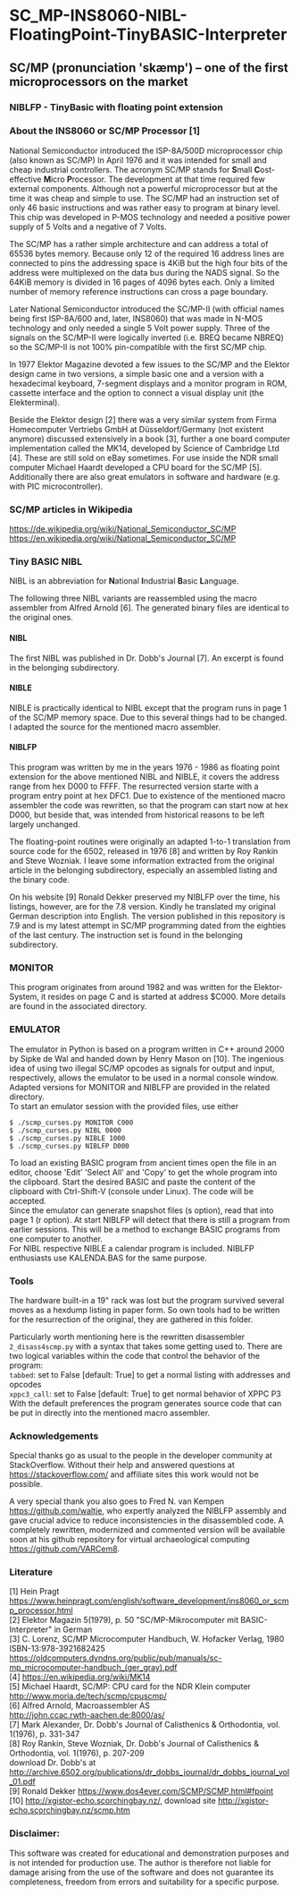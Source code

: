 # SC_MP-INS8060-NIBL-FloatingPoint-TinyBASIC-Interpreter

## SC/MP (pronunciation 'skæmp') – one of the first microprocessors on the market

### NIBLFP - TinyBasic with floating point extension

### About the INS8060 or SC/MP Processor [1]
National Semiconductor introduced the ISP-8A/500D microprocessor chip (also known as SC/MP) In April 1976 and it was intended for small and cheap industrial controllers. The acronym SC/MP stands for **S**mall **C**ost-effective **M**icro **P**rocessor. The development at that time required few external components. Although not a powerful microprocessor but at the time it was cheap and simple to use. The SC/MP had an instruction set of only 46 basic instructions and was rather easy to program at binary level. This chip was developed in P-MOS technology and needed a positive power supply of 5 Volts and a negative of 7 Volts.

The SC/MP has a rather simple architecture and can address a total of 65536 bytes memory. Because only 12 of the required 16 address lines are connected to pins the addressing space is 4KiB but the high four bits of the address were multiplexed on the data bus during the NADS signal. So the 64KiB memory is divided in 16 pages of 4096 bytes each. Only a limited number of memory reference instructions can cross a page boundary.

Later National Semiconductor introduced the SC/MP-II (with official names being first ISP-8A/600 and, later, INS8060) that was made in N-MOS technology and only needed a single 5 Volt power supply. Three of the signals on the SC/MP-II were logically inverted (i.e. BREQ became NBREQ) so the SC/MP-II is not 100% pin-compatible with the first SC/MP chip. 

In 1977 Elektor Magazine devoted a few issues to the SC/MP and the Elektor design came in two versions, a simple basic one and a version with a hexadecimal keyboard, 7-segment displays and a monitor program in ROM, cassette interface and the option to connect a visual display unit (the Elekterminal).

Beside the Elektor design [2] there was a very similar system from Firma Homecomputer Vertriebs GmbH at Düsseldorf/Germany (not existent anymore) discussed extensively in a book [3], further a one board computer implementation called the MK14, developed by Science of Cambridge Ltd [4]. These are still sold on eBay sometimes. For use inside the NDR small computer Michael Haardt developed a CPU board for the SC/MP [5]. Additionally there are also great emulators in software and hardware (e.g. with PIC microcontroller).

### SC/MP articles in Wikipedia
<https://de.wikipedia.org/wiki/National_Semiconductor_SC/MP></br>
<https://en.wikipedia.org/wiki/National_Semiconductor_SC/MP>

### Tiny BASIC NIBL

NIBL is an abbreviation for **N**ational **I**ndustrial **B**asic **L**anguage.

The following three NIBL variants are reassembled using the macro assembler from Alfred Arnold [6]. The generated binary files are identical to the original ones.

#### NIBL
The first NIBL was published in Dr. Dobb's Journal [7]. An excerpt is found in the belonging subdirectory.

#### NIBLE
NIBLE is practically identical to NIBL except that the program runs in page 1 of the SC/MP memory space. Due to this several things had to be changed. I adapted the source for the mentioned macro assembler.

#### NIBLFP
This program was written by me in the years 1976 - 1986 as floating point extension for the above mentioned NIBL and NIBLE, it covers the address range from hex D000 to FFFF. The resurrected version starte with a program entry point at hex DFC1. Due to existence of the mentioned macro assembler the code was rewritten, so that the program can start now at hex D000, but beside that, was intended from historical reasons to be left largely unchanged.

The floating-point routines were originally an adapted 1-to-1 translation from source code for the 6502, released in 1976 [8] and written by Roy Rankin and Steve Wozniak. I leave some information extracted from the original article in the belonging subdirectory, especially an assembled listing and the binary code.

On his website [9] Ronald Dekker preserved my NIBLFP over the time, his listings, however, are for the 7.8 version. Kindly he translated my original German description into English. The version published in this repository is 7.9 and is my latest attempt in SC/MP programming dated from the eighties of the last century. The instruction set is found in the belonging subdirectory. 

### MONITOR
This program originates from around 1982 and was written for the Elektor-System, it resides on page C and is started at address $C000. More details are found in the associated directory.

### EMULATOR
The emulator in Python is based on a program written in C++ around 2000 by Sipke de Wal and handed down by Henry Mason on [10]. The ingenious idea of using two illegal SC/MP opcodes as signals for output and input, respectively, allows the emulator to be used in a normal console window. Adapted versions for MONITOR and NIBLFP are provided in the related directory.</br>
To start an emulator session with the provided files, use either
```
$ ./scmp_curses.py MONITOR C000
$ ./scmp_curses.py NIBL 0000
$ ./scmp_curses.py NIBLE 1000
$ ./scmp_curses.py NIBLFP D000
```
To load an existing BASIC program from ancient times open the file in an editor, choose 'Edit' 'Select All' and 'Copy' to get the whole program into the clipboard. Start the desired BASIC and paste the content of the clipboard with Ctrl-Shift-V (console under Linux). The code will be accepted.</br>
Since the emulator can generate snapshot files (s option), read that into page 1 (r option). At start NIBLFP will detect that there is still a program from earlier sessions. This will be a method to exchange BASIC programs from one computer to another.</br>
For NIBL respective NIBLE a calendar program is included. NIBLFP enthusiasts use KALENDA.BAS for the same purpose.

### Tools
The hardware built-in a 19" rack was lost but the program survived several moves as a hexdump listing in paper form. So own tools had to be written for the resurrection of the original, they are gathered in this folder.

Particularly worth mentioning here is the rewritten disassembler `2_disass4scmp.py` with a syntax that takes some getting used to. There are two logical variables within the code that control the behavior of the program:</br>
  `tabbed`: set to False [default: True] to get a normal listing with addresses and opcodes</br>
  `xppc3_call`: set to False [default: True] to get normal behavior of XPPC P3</br>
With the default preferences the program generates source code that can be put in directly into the mentioned macro assembler.

### Acknowledgements
Special thanks go as usual to the people in the developer community at StackOverflow. Without their help and answered questions at <https://stackoverflow.com/> and affiliate sites this work would not be possible.

A very special thank you also goes to Fred N. van Kempen <https://github.com/waltje>, who expertly analyzed the NIBLFP assembly and gave crucial advice to reduce inconsistencies in the disassembled code. A completely rewritten, modernized and commented version will be available soon at his github repository for virtual archaeological computing <https://github.com/VARCem8>.

### Literature

[1] Hein Pragt <https://www.heinpragt.com/english/software_development/ins8060_or_scmp_processor.html></br>
[2] Elektor Magazin 5(1979), p. 50 "SC/MP-Mikrocomputer mit BASIC-Interpreter" in German</br>
[3] C. Lorenz, SC/MP Microcomputer Handbuch, W. Hofacker Verlag, 1980 ISBN-13:978-3921682425</br>
<https://oldcomputers.dyndns.org/public/pub/manuals/sc-mp_microcomputer-handbuch_(ger_gray).pdf></br>
[4] <https://en.wikipedia.org/wiki/MK14></br>
[5] Michael Haardt, SC/MP: CPU card for the NDR Klein computer</br>
<http://www.moria.de/tech/scmp/cpuscmp/></br>
[6] Alfred Arnold, Macroassembler AS</br>
<http://john.ccac.rwth-aachen.de:8000/as/></br>
[7] Mark Alexander, Dr. Dobb's Journal of Calisthenics & Orthodontia, vol. 1(1976), p. 331-347</br>
[8] Roy Rankin, Steve Wozniak, Dr. Dobb's Journal of Calisthenics & Orthodontia, vol. 1(1976), p. 207-209</br>
download Dr. Dobb's at <http://archive.6502.org/publications/dr_dobbs_journal/dr_dobbs_journal_vol_01.pdf></br>
[9] Ronald Dekker <https://www.dos4ever.com/SCMP/SCMP.html#fpoint></br>
[10] <http://xgistor-echo.scorchingbay.nz/>, download site <http://xgistor-echo.scorchingbay.nz/scmp.htm>

### Disclaimer:
This software was created for educational and demonstration purposes and is not intended for production use. The author is therefore not liable for damage arising from the use of the software and does not guarantee its completeness, freedom from errors and suitability for a specific purpose.

